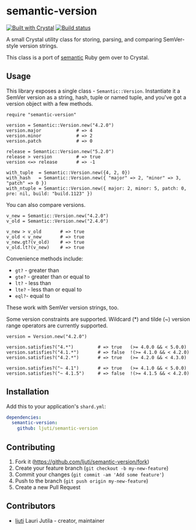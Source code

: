 # semantic-version

[![Built with Crystal](https://img.shields.io/badge/built%20with-crystal-000000.svg?style=flat-square)](https://crystal-lang.org/)
[![Build status](https://img.shields.io/travis/ljuti/semantic-version/master.svg?style=flat-square)](https://travis-ci.org/ljuti/semantic-version)

A small Crystal utility class for storing, parsing, and comparing SemVer-style version strings.

This class is a port of [semantic](https://github.com/jlindsey/semantic) Ruby gem over to Crystal.

## Usage

This library exposes a single class - `Semantic::Version`. Instantiate it a SemVer version as a string, hash, tuple or named tuple, and you've got a version object with a few methods.

```crystal
require "semantic-version"

version = Semantic::Version.new("4.2.0")
version.major             # => 4
version.minor             # => 2
version.patch             # => 0

release = Semantic::Version.new("5.2.0")
release > version         # => true
version <=> release       # => -1

with_tuple  = Semantic::Version.new({4, 2, 0})
with_hash   = Semantic::Version.new({ "major" => 2, "minor" => 3, "patch" => 0 })
with_ntuple = Semantic::Version.new({ major: 2, minor: 5, patch: 0, pre: nil, build: "build.1123" })
```

You can also compare versions.

```crystal
v_new = Semantic::Version.new("4.2.0")
v_old = Semantic::Version.new("2.4.0")

v_new > v_old       # => true
v_old < v_new       # => true
v_new.gt?(v_old)    # => true
v_old.lt?(v_new)    # => true
```

Convenience methods include:

* `gt?` - greater than
* `gte?` - greater than or equal to
* `lt?` - less than
* `lte?` - less than or equal to
* `eql?`- equal to

These work with SemVer version strings, too.

Some version constraints are supported. Wildcard (*) and tilde (~) version range operators are currently supported.

```crystal
version = Version.new("4.2.0")

version.satisfies?("4.*")         # => true   (>= 4.0.0 && < 5.0.0)
version.satisfies?("4.1.*")       # => false  !(>= 4.1.0 && < 4.2.0)
version.satisfies?("4.2.*")       # => true   (>= 4.2.0 && < 4.3.0)

version.satisfies?("~ 4.1")       # => true   (>= 4.1.0 && < 5.0.0)
version.satisfies?("~ 4.1.5")     # => false  !(>= 4.1.5 && < 4.2.0)
```

## Installation

Add this to your application's `shard.yml`:

```yaml
dependencies:
  semantic-version:
    github: ljuti/semantic-version
```

## Contributing

1. Fork it (<https://github.com/ljuti/semantic-version/fork>)
2. Create your feature branch (`git checkout -b my-new-feature`)
3. Commit your changes (`git commit -am 'Add some feature'`)
4. Push to the branch (`git push origin my-new-feature`)
5. Create a new Pull Request

## Contributors

- [ljuti](https://github.com/ljuti) Lauri Jutila - creator, maintainer
